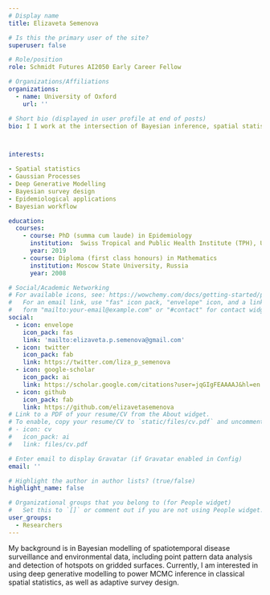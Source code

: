 ```yaml
---
# Display name
title: Elizaveta Semenova

# Is this the primary user of the site?
superuser: false

# Role/position
role: Schmidt Futures AI2050 Early Career Fellow

# Organizations/Affiliations
organizations:
  - name: University of Oxford
    url: ''

# Short bio (displayed in user profile at end of posts)
bio: I I work at the intersection of Bayesian inference, spatial statistics and epidemiology.



interests:

- Spatial statistics
- Gaussian Processes
- Deep Generative Modelling
- Bayesian survey design
- Epidemiological applications
- Bayesian workflow

education:
  courses:
    - course: PhD (summa cum laude) in Epidemiology
      institution:  Swiss Tropical and Public Health Institute (TPH), University of Basel, Switzerland
      year: 2019
    - course: Diploma (first class honours) in Mathematics
      institution: Moscow State University, Russia
      year: 2008

# Social/Academic Networking
# For available icons, see: https://wowchemy.com/docs/getting-started/page-builder/#icons
#   For an email link, use "fas" icon pack, "envelope" icon, and a link in the
#   form "mailto:your-email@example.com" or "#contact" for contact widget.
social:
  - icon: envelope
    icon_pack: fas
    link: 'mailto:elizaveta.p.semenova@gmail.com'
  - icon: twitter
    icon_pack: fab
    link: https://twitter.com/liza_p_semenova
  - icon: google-scholar
    icon_pack: ai
    link: https://scholar.google.com/citations?user=jqGIgFEAAAAJ&hl=en
  - icon: github
    icon_pack: fab
    link: https://github.com/elizavetasemenova
# Link to a PDF of your resume/CV from the About widget.
# To enable, copy your resume/CV to `static/files/cv.pdf` and uncomment the lines below.
# - icon: cv
#   icon_pack: ai
#   link: files/cv.pdf

# Enter email to display Gravatar (if Gravatar enabled in Config)
email: ''

# Highlight the author in author lists? (true/false)
highlight_name: false

# Organizational groups that you belong to (for People widget)
#   Set this to `[]` or comment out if you are not using People widget.
user_groups:
  - Researchers
---
```


My background is in Bayesian modelling of spatiotemporal disease surveillance and environmental data, including point pattern data analysis and detection of hotspots on gridded surfaces. Currently, I am interested in using deep generative modelling to power MCMC inference in classical spatial statistics, as well as adaptive survey design.